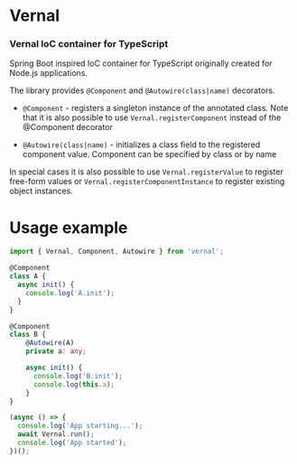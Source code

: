 # Vernal
### Vernal IoC container for TypeScript

Spring Boot inspired IoC container for TypeScript originally created for Node.js applications.

The library provides `@Component` and `@Autowire(class|name)` decorators.

- `@Component` - registers a singleton instance of the annotated class. Note that it is also possible to use `Vernal.registerComponent` instead of the @Component decorator

- `@Autowire(class|name)` - initializes a class field to the registered component value. Component can be specified by class or by name

In special cases it is also possible to use `Vernal.registerValue` to register free-form values or `Vernal.registerComponentInstance` to register existing object instances.

# Usage example

```typescript
import { Vernal, Component, Autowire } from 'vernal';

@Component
class A {
  async init() {
    console.log('A.init');
  }
}

@Component
class B {
    @Autowire(A)
    private a: any;

    async init() {
      console.log('B.init');
      console.log(this.a);
    }
}

(async () => {
  console.log('App starting...');
  await Vernal.run();
  console.log('App started');
})();
```
